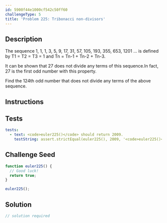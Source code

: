 ```yaml
---
id: 5900f44e1000cf542c50ff60
challengeType: 5
title: 'Problem 225: Tribonacci non-divisors'
---
```


## Description
<section id='description'>
The sequence 1, 1, 1, 3, 5, 9, 17, 31, 57, 105, 193, 355, 653, 1201 ...
is defined by T1 = T2 = T3 = 1 and Tn = Tn-1 + Tn-2 + Tn-3.


It can be shown that 27 does not divide any terms of this sequence.In fact, 27 is the first odd number with this property.

Find the 124th odd number that does not divide any terms of the above sequence.
</section>

## Instructions
<section id='instructions'>

</section>

## Tests
<section id='tests'>

```yml
tests:
  - text: <code>euler225()</code> should return 2009.
    testString: assert.strictEqual(euler225(), 2009, '<code>euler225()</code> should return 2009.');

```

</section>

## Challenge Seed
<section id='challengeSeed'>

<div id='js-seed'>

```js
function euler225() {
  // Good luck!
  return true;
}

euler225();
```

</div>



</section>

## Solution
<section id='solution'>

```js
// solution required
```
</section>
